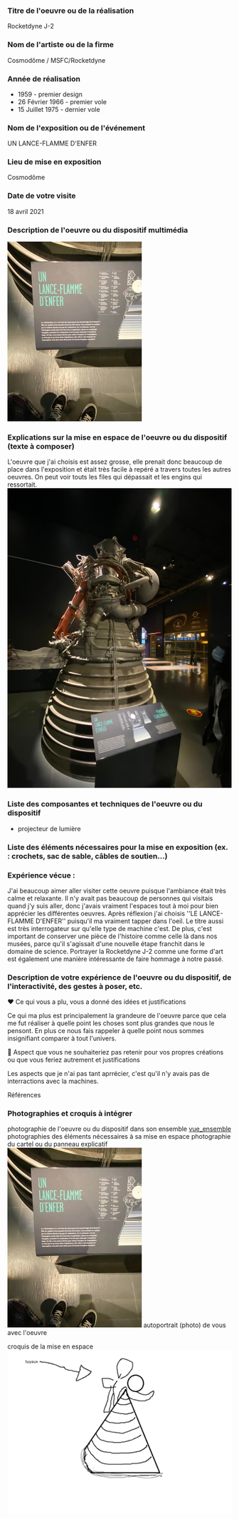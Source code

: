 
 ### Titre de l'oeuvre ou de la réalisation
 
 Rocketdyne J-2

 ### Nom de l'artiste ou de la firme
 
 Cosmodôme / MSFC/Rocketdyne

 ### Année de réalisation
 
 * 1959 - premier design
 * 26 Février 1966 - premier vole
 * 15 Juillet 1975 - dernier vole
 
 ### Nom de l'exposition ou de l'événement
 
 UN LANCE-FLAMME D'ENFER

 ### Lieu de mise en exposition
 
 Cosmodôme

 ### Date de votre visite
 
 18 avril 2021

 ### Description de l'oeuvre ou du dispositif multimédia 
 
 ![cartel](medias/cartel.jpg)

 ### Explications sur la mise en espace de l'oeuvre ou du dispositif (texte à composer)
 
 L'oeuvre que j'ai choisis est assez grosse, elle prenait donc beaucoup de place dans l'exposition et était très facile à repéré a travers toutes les autres oeuvres. On peut voir touts les files qui dépassait et les engins qui ressortait.
  ![vue_ensemble](medias/vue_ensemble.jpg)


 ### Liste des composantes et techniques de l'oeuvre ou du dispositif 
 
 * projecteur de lumière

 ### Liste des éléments nécessaires pour la mise en exposition (ex. : crochets, sac de sable, câbles de soutien...)

 ### Expérience vécue :
 
 J'ai beaucoup aimer aller visiter cette oeuvre puisque l'ambiance était très calme et relaxante. Il n'y avait pas beaucoup de personnes qui visitais quand j'y suis aller, donc j'avais vraiment l'espaces tout à moi pour bien apprécier les différentes oeuvres. Après réflexion j'ai choisis ''LE LANCE-FLAMME D'ENFER'' puisqu'il ma vraiment tapper dans l'oeil. Le titre aussi est très interrogateur sur qu'elle type de machine c'est. De plus, c'est important de conserver une pièce de l'histoire comme celle là dans nos musées, parce qu'il s'agissait d'une nouvelle étape franchit dans le domaine de science. Portrayer la Rocketdyne J-2 comme une forme d'art est également une manière intéressante de faire hommage à notre passé.

 ### Description de votre expérience de l'oeuvre ou du dispositif, de l'interactivité, des gestes à poser, etc.

 ❤️ Ce qui vous a plu, vous a donné des idées et justifications
 
 Ce qui ma plus est principalement la grandeure de l'oeuvre parce que cela me fut réaliser à quelle point les choses sont plus grandes que nous le pensont. En plus ce  nous fais rappeler à quelle point nous sommes insignifiant comparer à tout l'univers.

 🤔 Aspect que vous ne souhaiteriez pas retenir pour vos propres créations ou que vous feriez autrement et justifications

 Les aspects que je n'ai pas tant aprrécier, c'est qu'il n'y avais pas de interractions avec la machines.

 Références

### Photographies et croquis à intégrer

 photographie de l'oeuvre ou du dispositif dans son ensemble
 [vue_ensemble](medias/vue_ensemble.jpg)
 photographies des éléments nécessaires à sa mise en espace
 photographie du cartel ou du panneau explicatif
 ![cartel](medias/cartel.jpg)
 autoportrait (photo) de vous avec l'oeuvre
 
 croquis de la mise en espace
![croquis_cosmodome](medias/croquis_cosmodome.png)
